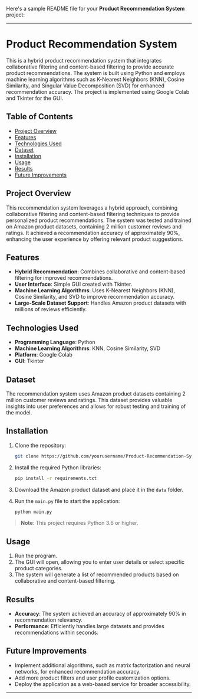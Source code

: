 Here's a sample README file for your **Product Recommendation System** project:

---

# Product Recommendation System

This is a hybrid product recommendation system that integrates collaborative filtering and content-based filtering to provide accurate product recommendations. The system is built using Python and employs machine learning algorithms such as K-Nearest Neighbors (KNN), Cosine Similarity, and Singular Value Decomposition (SVD) for enhanced recommendation accuracy. The project is implemented using Google Colab and Tkinter for the GUI.

## Table of Contents
- [Project Overview](#project-overview)
- [Features](#features)
- [Technologies Used](#technologies-used)
- [Dataset](#dataset)
- [Installation](#installation)
- [Usage](#usage)
- [Results](#results)
- [Future Improvements](#future-improvements)

## Project Overview
This recommendation system leverages a hybrid approach, combining collaborative filtering and content-based filtering techniques to provide personalized product recommendations. The system was tested and trained on Amazon product datasets, containing 2 million customer reviews and ratings. It achieved a recommendation accuracy of approximately 90%, enhancing the user experience by offering relevant product suggestions.

## Features
- **Hybrid Recommendation**: Combines collaborative and content-based filtering for improved recommendations.
- **User Interface**: Simple GUI created with Tkinter.
- **Machine Learning Algorithms**: Uses K-Nearest Neighbors (KNN), Cosine Similarity, and SVD to improve recommendation accuracy.
- **Large-Scale Dataset Support**: Handles Amazon product datasets with millions of reviews efficiently.

## Technologies Used
- **Programming Language**: Python
- **Machine Learning Algorithms**: KNN, Cosine Similarity, SVD
- **Platform**: Google Colab
- **GUI**: Tkinter

## Dataset
The recommendation system uses Amazon product datasets containing 2 million customer reviews and ratings. This dataset provides valuable insights into user preferences and allows for robust testing and training of the model.

## Installation
1. Clone the repository:
   ```bash
   git clone https://github.com/yourusername/Product-Recommendation-System.git
   ```
2. Install the required Python libraries:
   ```bash
   pip install -r requirements.txt
   ```

3. Download the Amazon product dataset and place it in the `data` folder.

4. Run the `main.py` file to start the application:
   ```bash
   python main.py
   ```

> **Note**: This project requires Python 3.6 or higher.

## Usage
1. Run the program.
2. The GUI will open, allowing you to enter user details or select specific product categories.
3. The system will generate a list of recommended products based on collaborative and content-based filtering.

## Results
- **Accuracy**: The system achieved an accuracy of approximately 90% in recommendation relevancy.
- **Performance**: Efficiently handles large datasets and provides recommendations within seconds.

## Future Improvements
- Implement additional algorithms, such as matrix factorization and neural networks, for enhanced recommendation accuracy.
- Add more product filters and user profile customization options.
- Deploy the application as a web-based service for broader accessibility.
---

